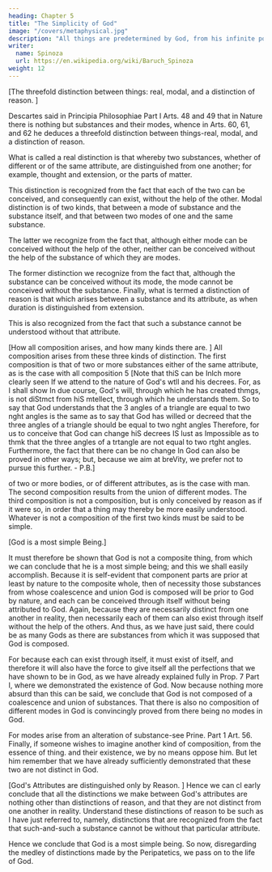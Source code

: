 ```yaml
---
heading: Chapter 5
title: "The Simplicity of God"
image: "/covers/metaphysical.jpg"
description: "All things are predetermined by God, from his infinite power and not from his free will"
writer:
  name: Spinoza
  url: https://en.wikipedia.org/wiki/Baruch_Spinoza
weight: 12
---
```



[The threefold distinction between things: real, modal, and a distinction of reason. ]

Descartes said in Principia Philosophiae Part I Arts. 48 and 49  that in Nature there is nothing but substances and their modes, whence in Arts. 60, 61, and 62 he deduces a threefold distinction between things-real, modal, and a distinction of reason. 

What is called a real distinction is that whereby two substances, whether of different or of the same attribute, are distinguished from one another; for example, thought and extension, or the parts of matter. 

This distinction is recognized from the fact that each of the two can be conceived, and consequently can exist, without the help of the other.
Modal distinction is of two kinds, that between a mode of substance and the substance itself, and that between two modes of one and the same substance. 

The latter we recognize from the fact that, although either mode can be conceived without the help of the other, neither can be conceived without the help of the substance of which they are modes. 

The former distinction we recognize from the fact that, although the substance can be conceived without its mode, the mode cannot be conceived without the substance. Finally, what is termed a distinction
of reason is that which arises between a substance and its attribute, as when duration is distinguished from extension. 

This is also recognized from the fact that such a substance cannot be understood without that attribute.

[How all composition arises, and how many kinds there are. ] All composition arises from these three kinds of distinction. The first composition is that of two or more substances either of the same attribute, as is the case with all composition 
5 [Note that thiS can be Inlch more clearly seen If we attend to the nature of God's wtll and his decrees. For, as I shall show In due course, God's will, through which he has created thmgs, is not diStmct from hiS mtellect, through which he understands them. So to say that God understands that the 3 angles of a triangle are equal to two nght angles is the same as to say that God has willed or decreed that the three angles of a triangle should be equal to two nght angles Therefore, for us
to conceive that God can change hiS decrees IS lust as Impossible as to thmk that the three angles
of a trtangle are not equal to two rtght angles. Furthermore, the fact that there can be no change In
God can also be proved in other ways; but, because we aim at breVity, we prefer not to pursue this
further. - P.B.] 

of two or more bodies, or of different attributes, as is the case with man. The second composition results from the union of different modes. The third composition is not a composition, but is only conceived by reason as if it were so, in order that a thing may thereby be more easily understood. Whatever is not a composition of the first two kinds must be said to be simple. 

[God is a most simple Being.]

It must therefore be shown that God is not a composite thing, from which we can conclude that he is a most simple being; and this we shall easily accomplish. Because it is self-evident that component parts are prior
at least by nature to the composite whole, then of necessity those substances from
whose coalescence and union God is composed will be prior to God by nature, and
each can be conceived through itself without being attributed to God. Again, because they are necessarily distinct from one another in reality, then necessarily each
of them can also exist through itself without the help of the others. And thus, as we
have just said, there could be as many Gods as there are substances from which it
was supposed that God is composed. 

For because each can exist through itself, it must exist of itself, and therefore it will also have the force to give itself all the perfections that we have shown to be in God, as we have already explained fully in
Prop. 7 Part I, where we demonstrated the existence of God. Now because nothing more absurd than this can be said, we conclude that God is not composed of a coalescence and union of substances. That there is also no composition of different modes in God is convincingly proved from there being no modes in God. 

For modes arise from an alteration of substance-see Prine. Part 1 Art. 56. Finally, if someone wishes to imagine another kind of composition, from the essence of thing. and their existence, we by no means oppose him. But let him remember that we have already sufficiently demonstrated that these two are not distinct in God.

[God's Attributes are distinguished only by Reason. ] Hence we can cl early conclude that all the distinctions we make between God's attributes are nothing other than distinctions of reason, and that they are not distinct from one another in reality. Understand these distinctions of reason to be such as I have just referred to, namely, distinctions that are recognized from the fact that such-and-such a substance cannot be without that particular attribute. 

Hence we conclude that God is a most simple being. So now, disregarding the medley of distinctions made by
the Peripatetics, we pass on to the life of God.
